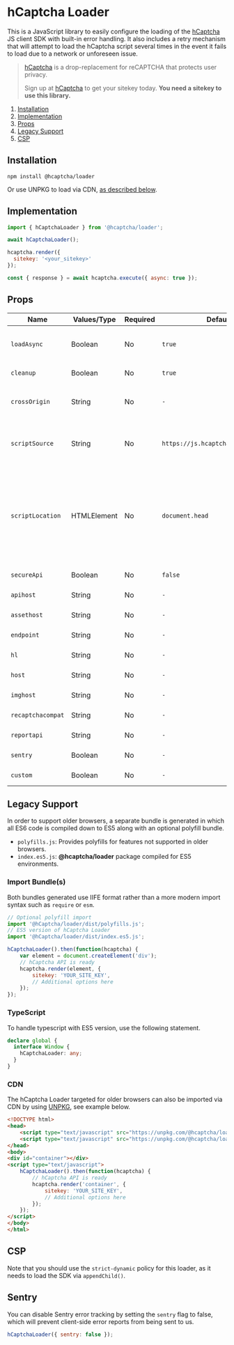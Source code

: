 # hCaptcha Loader

This is a JavaScript library to easily configure the loading of the [hCaptcha](https://www.hcaptcha.com) JS client SDK with built-in error handling. It also includes a retry mechanism that will attempt to load the hCaptcha script several times in the event it fails to load due to a network or unforeseen issue.

> [hCaptcha](https://www.hcaptcha.com) is a drop-replacement for reCAPTCHA that protects user privacy.
>
> Sign up at [hCaptcha](https://www.hcaptcha.com) to get your sitekey today. **You need a sitekey to use this library.**

1. [Installation](#installation)
2. [Implementation](#implementation)
3. [Props](#props)
4. [Legacy Support](#legacy-support)
5. [CSP](#CSP)

## Installation
```
npm install @hcaptcha/loader
```

Or use UNPKG to load via CDN, [as described below](#CDN).

## Implementation

```js
import { hCaptchaLoader } from '@hcaptcha/loader';

await hCaptchaLoader();

hcaptcha.render({
  sitekey: '<your_sitekey>'
});

const { response } = await hcaptcha.execute({ async: true });
```

## Props
| Name              | Values/Type | Required | Default                            | Description                                                                                                                                               |
|-------------------|-------------|----------|------------------------------------|-----------------------------------------------------------------------------------------------------------------------------------------------------------|
| `loadAsync`       | Boolean     | No       | `true`                             | Set if the script should be loaded asynchronously.                                                                                                        |
| `cleanup`         | Boolean     | No       | `true`                             | Remove script tag after setup.                                                                                                                            |
| `crossOrigin`     | String      | No       | `-`                                | Set script cross origin attribute such as "anonymous".                                                                                                    |
| `scriptSource`    | String      | No       | `https://js.hcaptcha.com/1/api.js` | Set script source URI. Takes precedence over `secureApi`.                                                                                                 |
| `scriptLocation`  | HTMLElement | No       | `document.head`                    | Location of where to append the script tag. Make sure to add it to an area that will persist to prevent loading multiple times in the same document view. |
| `secureApi`       | Boolean     | No       | `false`                            | See enterprise docs.                                                                                                                                      |
| `apihost`         | String      | No       | `-`                                | See enterprise docs.                                                                                                                                      |
| `assethost`       | String      | No       | `-`                                | See enterprise docs.                                                                                                                                      |
| `endpoint`        | String      | No       | `-`                                | See enterprise docs.                                                                                                                                      |
| `hl`              | String      | No       | `-`                                | See enterprise docs.                                                                                                                                      |
| `host`            | String      | No       | `-`                                | See enterprise docs.                                                                                                                                      |
| `imghost`         | String      | No       | `-`                                | See enterprise docs.                                                                                                                                      |
| `recaptchacompat` | String      | No       | `-`                                | See enterprise docs.                                                                                                                                      |
| `reportapi`       | String      | No       | `-`                                | See enterprise docs.                                                                                                                                      |
| `sentry`          | Boolean     | No       | `-`                                | See enterprise docs.                                                                                                                                      |
| `custom`          | Boolean     | No       | `-`                                | See enterprise docs.                                                                                                                                      |



## Legacy Support
In order to support older browsers, a separate bundle is generated in which all ES6 code is compiled down to ES5 along with an optional polyfill bundle.

- `polyfills.js`: Provides polyfills for features not supported in older browsers.
- `index.es5.js`: **@hcaptcha/loader** package compiled for ES5 environments.

### Import Bundle(s)
Both bundles generated use IIFE format rather than a more modern import syntax such as `require` or `esm`.

```js
// Optional polyfill import
import '@hCaptcha/loader/dist/polyfills.js';
// ES5 version of hCaptcha Loader
import '@hCaptcha/loader/dist/index.es5.js';

hCaptchaLoader().then(function(hcaptcha) {
    var element = document.createElement('div');
    // hCaptcha API is ready
    hcaptcha.render(element, {
        sitekey: 'YOUR_SITE_KEY',
        // Additional options here
    });
});

```
### TypeScript
To handle typescript with ES5 version, use the following statement.
```ts
declare global {
  interface Window {
    hCaptchaLoader: any;
  }
}
```

### CDN
The hCaptcha Loader targeted for older browsers can also be imported via CDN by using [UNPKG](https://www.unpkg.com/), see example below.


```html
<!DOCTYPE html>
<head>
    <script type="text/javascript" src="https://unpkg.com/@hcaptcha/loader@latest/dist/polyfills.js"></script>
    <script type="text/javascript" src="https://unpkg.com/@hcaptcha/loader@latest/dist/index.es5.js"></script>
</head>
<body>
<div id="container"></div>
<script type="text/javascript">
    hCaptchaLoader().then(function(hcaptcha) {
        // hCaptcha API is ready
        hcaptcha.render('container', {
            sitekey: 'YOUR_SITE_KEY',
            // Additional options here
        });
    });
</script>
</body>
</html>
```

## CSP

Note that you should use the `strict-dynamic` policy for this loader, as it needs to load the SDK via `appendChild()`.

## Sentry

You can disable Sentry error tracking by setting the `sentry` flag to false, which will prevent client-side error reports from being sent to us.

```js
hCaptchaLoader({ sentry: false });
```
